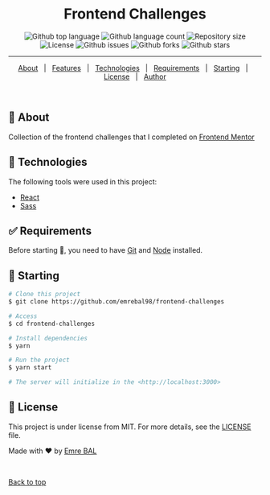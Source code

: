 <div align="center" id="top"> 
  

  <!-- <a href="https://frontendchallenges.netlify.app">Demo</a> -->
</div>

<h1 align="center">Frontend Challenges</h1>

<p align="center">
  <img alt="Github top language" src="https://img.shields.io/github/languages/top/emrebal98/frontend-challenges?color=56BEB8">

  <img alt="Github language count" src="https://img.shields.io/github/languages/count/emrebal98/frontend-challenges?color=56BEB8">

  <img alt="Repository size" src="https://img.shields.io/github/repo-size/emrebal98/frontend-challenges?color=56BEB8">

  <img alt="License" src="https://img.shields.io/github/license/emrebal98/frontend-challenges?color=56BEB8">

  <img alt="Github issues" src="https://img.shields.io/github/issues/emrebal98/frontend-challenges?color=56BEB8" />

  <img alt="Github forks" src="https://img.shields.io/github/forks/emrebal98/frontend-challenges?color=56BEB8" />

  <img alt="Github stars" src="https://img.shields.io/github/stars/emrebal98/frontend-challenges?color=56BEB8" />
</p>

<hr>

<p align="center">
  <a href="#dart-about">About</a> &#xa0; | &#xa0; 
  <a href="#sparkles-features">Features</a> &#xa0; | &#xa0;
  <a href="#rocket-technologies">Technologies</a> &#xa0; | &#xa0;
  <a href="#white_check_mark-requirements">Requirements</a> &#xa0; | &#xa0;
  <a href="#checkered_flag-starting">Starting</a> &#xa0; | &#xa0;
  <a href="#memo-license">License</a> &#xa0; | &#xa0;
  <a href="https://github.com/emrebal98" target="_blank">Author</a>
</p>

<br>

## :dart: About ##

Collection of the frontend challenges that I completed on [Frontend Mentor](https://www.frontendmentor.io/challenges)

## :rocket: Technologies ##

The following tools were used in this project:

  
- [React](https://pt-br.reactjs.org/)
- [Sass](https://sass-lang.com/)

## :white_check_mark: Requirements ##

Before starting :checkered_flag:, you need to have [Git](https://git-scm.com) and [Node](https://nodejs.org/en/) installed.

## :checkered_flag: Starting ##

```bash
# Clone this project
$ git clone https://github.com/emrebal98/frontend-challenges

# Access
$ cd frontend-challenges

# Install dependencies
$ yarn

# Run the project
$ yarn start

# The server will initialize in the <http://localhost:3000>
```

## :memo: License ##

This project is under license from MIT. For more details, see the [LICENSE](LICENSE.md) file.


Made with :heart: by <a href="https://github.com/emrebal98" target="_blank">Emre BAL</a>

&#xa0;

<a href="#top">Back to top</a>
